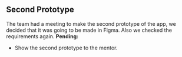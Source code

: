 ## Second Prototype 
The team had a meeting to make the second prototype of the app, we decided that it was going to be made in Figma. Also we checked the requirements again.
**Pending:**
- Show the second prototype to the mentor.
